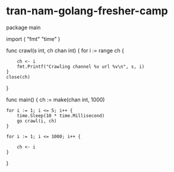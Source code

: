 # tran-nam-golang-fresher-camp




package main

import (
	"fmt"
	"time"
)

func crawl(s int, ch chan int) {
	for i := range ch {

		ch <- i
		fmt.Printf("Crawling channel %v url %v\n", s, i)
	}
	close(ch)

}

func main() {
	ch := make(chan int, 1000)

	for i := 1; i <= 5; i++ {
		time.Sleep(10 * time.Millisecond)
		go crawl(i, ch)
	}

	for i := 1; i <= 1000; i++ {

		ch <- i
	}

}
